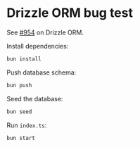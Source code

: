 # Drizzle ORM bug test

See [#954](https://github.com/drizzle-team/drizzle-orm/issues/954) on Drizzle ORM.

Install dependencies:

```bash
bun install
```

Push database schema:

```bash
bun push
```

Seed the database:

```bash
bun seed
```

Run `index.ts`:

```bash
bun start
```
